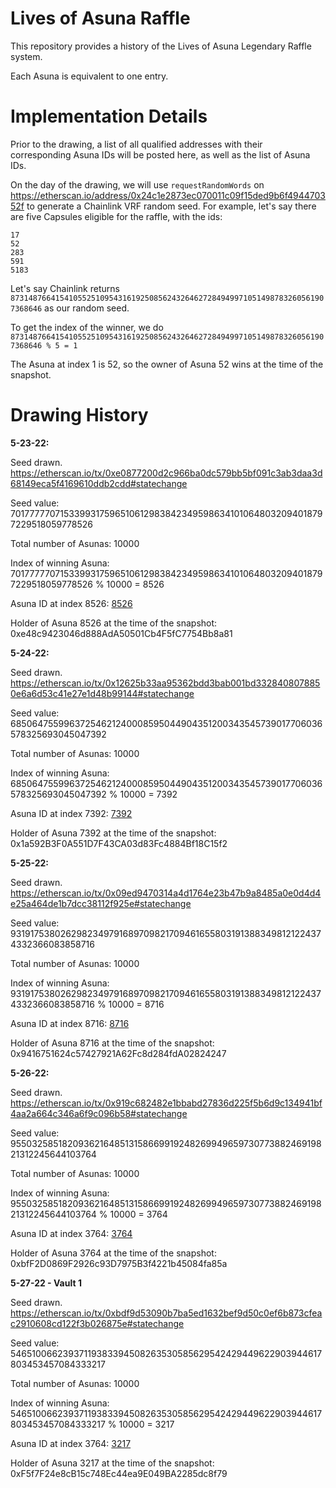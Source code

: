 # Lives of Asuna Raffle

This repository provides a history of the Lives of Asuna Legendary Raffle system.

Each Asuna is equivalent to one entry.

# Implementation Details

Prior to the drawing, a list of all qualified addresses with their corresponding Asuna IDs will be posted here, as well as the list of Asuna IDs.

On the day of the drawing, we will use `requestRandomWords` on https://etherscan.io/address/0x24c1e2873ec070011c09f15ded9b6f494470352f to generate a Chainlink VRF random seed. For example, let's say there are five Capsules eligible for the raffle, with the ids:

```
17
52
283
591
5183
```

Let's say Chainlink returns `87314876641541055251095431619250856243264627284949971051498783260561907368646` as our random seed.

To get the index of the winner, we do `87314876641541055251095431619250856243264627284949971051498783260561907368646 % 5 = 1`

The Asuna at index 1 is 52, so the owner of Asuna 52 wins at the time of the snapshot.

# Drawing History

**5-23-22:**

Seed drawn. https://etherscan.io/tx/0xe0877200d2c966ba0dc579bb5bf091c3ab3daa3d68149eca5f4169610ddb2cdd#statechange

Seed value: 70177777071533993175965106129838423495986341010648032094018797229518059778526

Total number of Asunas: 10000

Index of winning Asuna: 70177777071533993175965106129838423495986341010648032094018797229518059778526 % 10000 = 8526

Asuna ID at index 8526: [8526](https://opensea.io/assets/ethereum/0xaf615b61448691fc3e4c61ae4f015d6e77b6cca8/8526)

Holder of Asuna 8526 at the time of the snapshot: 0xe48c9423046d888AdA50501Cb4F5fC7754Bb8a81

**5-24-22:** 

Seed drawn. https://etherscan.io/tx/0x12625b33aa95362bdd3bab001bd3328408078850e6a6d53c41e27e1d48b99144#statechange

Seed value: 68506475599637254621240008595044904351200343545739017706036578325693045047392

Total number of Asunas: 10000

Index of winning Asuna: 68506475599637254621240008595044904351200343545739017706036578325693045047392 % 10000 = 7392

Asuna ID at index 7392: [7392](https://opensea.io/assets/ethereum/0xaf615b61448691fc3e4c61ae4f015d6e77b6cca8/7392)

Holder of Asuna 7392 at the time of the snapshot: 0x1a592B3F0A551D7F43CA03d83Fc4884Bf18C15f2

**5-25-22:** 

Seed drawn. https://etherscan.io/tx/0x09ed9470314a4d1764e23b47b9a8485a0e0d4d4e25a464de1b7dcc38112f925e#statechange

Seed value: 93191753802629823497916897098217094616558031913883498121224374332366083858716

Total number of Asunas: 10000

Index of winning Asuna: 93191753802629823497916897098217094616558031913883498121224374332366083858716 % 10000 = 8716

Asuna ID at index 8716: [8716](https://opensea.io/assets/ethereum/0xaf615b61448691fc3e4c61ae4f015d6e77b6cca8/8716)

Holder of Asuna 8716 at the time of the snapshot: 0x9416751624c57427921A62Fc8d284fdA02824247

**5-26-22:** 

Seed drawn. https://etherscan.io/tx/0x919c682482e1bbabd27836d225f5b6d9c134941bf4aa2a664c346a6f9c096b58#statechange

Seed value: 95503258518209362164851315866991924826994965973077388246919821312245644103764

Total number of Asunas: 10000

Index of winning Asuna: 95503258518209362164851315866991924826994965973077388246919821312245644103764 % 10000 = 3764

Asuna ID at index 3764: [3764](https://opensea.io/assets/ethereum/0xaf615b61448691fc3e4c61ae4f015d6e77b6cca8/3764)

Holder of Asuna 3764 at the time of the snapshot: 0xbfF2D0869F2926c93D7975B3f4221b45084fa85a

**5-27-22 - Vault 1**

Seed drawn. https://etherscan.io/tx/0xbdf9d53090b7ba5ed1632bef9d50c0ef6b873cfeac2910608cd122f3b026875e#statechange

Seed value: 54651006623937119383394508263530585629542429449622903944617803453457084333217

Total number of Asunas: 10000

Index of winning Asuna: 54651006623937119383394508263530585629542429449622903944617803453457084333217 % 10000 = 3217

Asuna ID at index 3764: [3217](https://opensea.io/assets/ethereum/0xaf615b61448691fc3e4c61ae4f015d6e77b6cca8/3217)

Holder of Asuna 3217 at the time of the snapshot: 0xF5f7F24e8cB15c748Ec44ea9E049BA2285dc8f79


